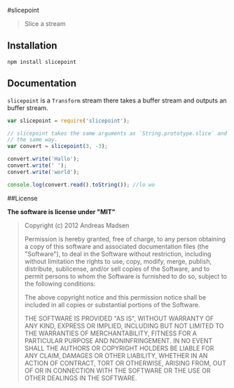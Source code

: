 #slicepoint

> Slice a stream

## Installation

```sheel
npm install slicepoint
```

## Documentation

`slicepoint` is a `Transform` stream there takes a buffer stream and
outputs an buffer stream.

```javascript
var slicepoint = require('slicepoint');

// slicepoint takes the same arguments as `String.prototype.slice` and works
// the same way.
var convert = slicepoint(3, -3);

convert.write('Hallo');
convert.write(' ');
convert.write('world');

console.log(convert.read().toString()); //lo wo
```

##License

**The software is license under "MIT"**

> Copyright (c) 2012 Andreas Madsen
>
> Permission is hereby granted, free of charge, to any person obtaining a copy
> of this software and associated documentation files (the "Software"), to deal
> in the Software without restriction, including without limitation the rights
> to use, copy, modify, merge, publish, distribute, sublicense, and/or sell
> copies of the Software, and to permit persons to whom the Software is
> furnished to do so, subject to the following conditions:
>
> The above copyright notice and this permission notice shall be included in
> all copies or substantial portions of the Software.
>
> THE SOFTWARE IS PROVIDED "AS IS", WITHOUT WARRANTY OF ANY KIND, EXPRESS OR
> IMPLIED, INCLUDING BUT NOT LIMITED TO THE WARRANTIES OF MERCHANTABILITY,
> FITNESS FOR A PARTICULAR PURPOSE AND NONINFRINGEMENT. IN NO EVENT SHALL THE
> AUTHORS OR COPYRIGHT HOLDERS BE LIABLE FOR ANY CLAIM, DAMAGES OR OTHER
> LIABILITY, WHETHER IN AN ACTION OF CONTRACT, TORT OR OTHERWISE, ARISING FROM,
> OUT OF OR IN CONNECTION WITH THE SOFTWARE OR THE USE OR OTHER DEALINGS IN
> THE SOFTWARE.
